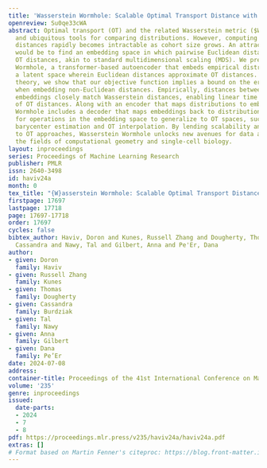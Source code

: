```yaml
---
title: 'Wasserstein Wormhole: Scalable Optimal Transport Distance with Transformer'
openreview: Su0qe33cWA
abstract: Optimal transport (OT) and the related Wasserstein metric ($W$) are powerful
  and ubiquitous tools for comparing distributions. However, computing pairwise Wasserstein
  distances rapidly becomes intractable as cohort size grows. An attractive alternative
  would be to find an embedding space in which pairwise Euclidean distances map to
  OT distances, akin to standard multidimensional scaling (MDS). We present Wasserstein
  Wormhole, a transformer-based autoencoder that embeds empirical distributions into
  a latent space wherein Euclidean distances approximate OT distances. Extending MDS
  theory, we show that our objective function implies a bound on the error incurred
  when embedding non-Euclidean distances. Empirically, distances between Wormhole
  embeddings closely match Wasserstein distances, enabling linear time computation
  of OT distances. Along with an encoder that maps distributions to embeddings, Wasserstein
  Wormhole includes a decoder that maps embeddings back to distributions, allowing
  for operations in the embedding space to generalize to OT spaces, such as Wasserstein
  barycenter estimation and OT interpolation. By lending scalability and interpretability
  to OT approaches, Wasserstein Wormhole unlocks new avenues for data analysis in
  the fields of computational geometry and single-cell biology.
layout: inproceedings
series: Proceedings of Machine Learning Research
publisher: PMLR
issn: 2640-3498
id: haviv24a
month: 0
tex_title: "{W}asserstein Wormhole: Scalable Optimal Transport Distance with Transformer"
firstpage: 17697
lastpage: 17718
page: 17697-17718
order: 17697
cycles: false
bibtex_author: Haviv, Doron and Kunes, Russell Zhang and Dougherty, Thomas and Burdziak,
  Cassandra and Nawy, Tal and Gilbert, Anna and Pe'Er, Dana
author:
- given: Doron
  family: Haviv
- given: Russell Zhang
  family: Kunes
- given: Thomas
  family: Dougherty
- given: Cassandra
  family: Burdziak
- given: Tal
  family: Nawy
- given: Anna
  family: Gilbert
- given: Dana
  family: Pe’Er
date: 2024-07-08
address:
container-title: Proceedings of the 41st International Conference on Machine Learning
volume: '235'
genre: inproceedings
issued:
  date-parts:
  - 2024
  - 7
  - 8
pdf: https://proceedings.mlr.press/v235/haviv24a/haviv24a.pdf
extras: []
# Format based on Martin Fenner's citeproc: https://blog.front-matter.io/posts/citeproc-yaml-for-bibliographies/
---
```

